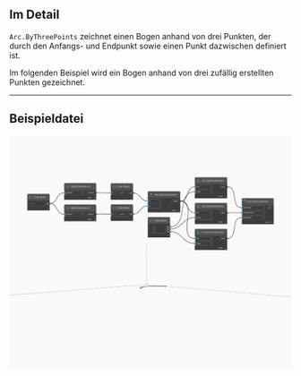 ## Im Detail
`Arc.ByThreePoints` zeichnet einen Bogen anhand von drei Punkten, der durch den Anfangs- und Endpunkt sowie einen Punkt dazwischen definiert ist.

Im folgenden Beispiel wird ein Bogen anhand von drei zufällig erstellten Punkten gezeichnet.

___
## Beispieldatei

![ByThreePoints](./Autodesk.DesignScript.Geometry.Arc.ByThreePoints_img.jpg)

